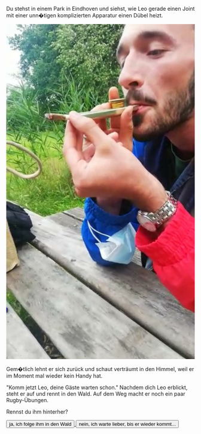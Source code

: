 Du stehst in einem Park in Eindhoven und siehst, wie Leo gerade einen Joint mit einer unn�tigen komplizierten Apparatur einen Dübel heizt.

<img src="img/kiffen.jpg">

Gem�tlich lehnt er sich zurück und schaut verträumt in den Himmel, weil er im Moment mal wieder kein Handy hat.

"Komm jetzt Leo, deine Gäste warten schon."
Nachdem dich Leo erblickt, steht er auf und rennt in den Wald. Auf dem Weg macht er noch ein paar Rugby-Übungen.

Rennst du ihm hinterher?

<a href="/leonardkestelistweg.github.io/wald">
<button>ja, ich folge ihm in den Wald</button>
</a>
<a href="/leonardkestelistweg.github.io/didgeridoo">
<button>nein, ich warte lieber, bis er wieder kommt...</button>
</a>